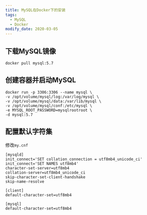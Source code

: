```yaml
---
title: MySQL在Docker下的安装
tags: 
  - MySQL
  - Docker
modify_date: 2020-03-05
---
```


## 下载MySQL镜像

<!--more-->

```
docker pull mysql:5.7
```

## 创建容器并启动MySQL

```shell
docker run -p 3306:3306 --name mysql \
-v /opt/volume/mysql/log:/var/log/mysql \
-v /opt/volume/mysql/data:/var/lib/mysql \
-v /opt/volume/mysql/conf:/etc/mysql \
-e MYSQL_ROOT_PASSWORD=mysqlrootroot \
-d mysql:5.7
```

## 配置默认字符集

修改`my.cnf`

```
[mysqld]
init_connect='SET collation_connection = utf8mb4_unicode_ci'
init_connect='SET NAMES utf8mb4'
character-set-server=utf8mb4
collation-server=utf8mb4_unicode_ci
skip-character-set-client-handshake
skip-name-resolve

[client]
default-character-set=utf8mb4

[mysql]
default-character-set=utf8mb4
```
